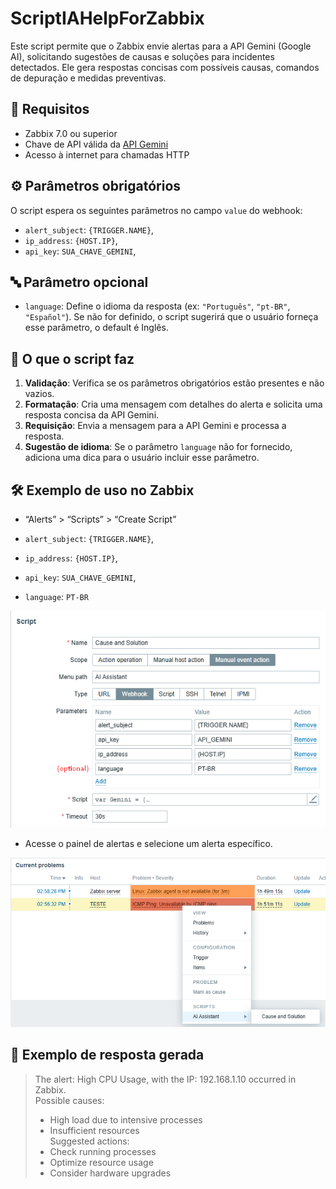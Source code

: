 
# ScriptIAHelpForZabbix

Este script permite que o Zabbix envie alertas para a API Gemini (Google AI), solicitando sugestões de causas e soluções para incidentes detectados. Ele gera respostas concisas com possíveis causas, comandos de depuração e medidas preventivas.

## 📌 Requisitos

- Zabbix 7.0 ou superior
- Chave de API válida da [API Gemini](https://aistudio.google.com/app/apikey)
- Acesso à internet para chamadas HTTP

## ⚙️ Parâmetros obrigatórios

O script espera os seguintes parâmetros no campo `value` do webhook:

 - `alert_subject`: `{TRIGGER.NAME}`,
 - `ip_address`: `{HOST.IP}`,
 - `api_key`: `SUA_CHAVE_GEMINI`,

## 🔤 Parâmetro opcional

- `language`: Define o idioma da resposta (ex: `"Português"`, `"pt-BR"`, `"Español"`). Se não for definido, o script sugerirá que o usuário forneça esse parâmetro, o default é Inglês.

## 🧠 O que o script faz

1. **Validação**: Verifica se os parâmetros obrigatórios estão presentes e não vazios.
2. **Formatação**: Cria uma mensagem com detalhes do alerta e solicita uma resposta concisa da API Gemini.
3. **Requisição**: Envia a mensagem para a API Gemini e processa a resposta.
4. **Sugestão de idioma**: Se o parâmetro `language` não for fornecido, adiciona uma dica para o usuário incluir esse parâmetro.

## 🛠️ Exemplo de uso no Zabbix

- “Alerts” > “Scripts” > “Create Script”

 - `alert_subject`: `{TRIGGER.NAME}`,
 - `ip_address`: `{HOST.IP}`,
 - `api_key`: `SUA_CHAVE_GEMINI`,
 - `language`: `PT-BR`

![Exemplo de Alerta](images/new_script.png)

- Acesse o painel de alertas e selecione um alerta específico.

![Exemplo de Acesso](images/access_ia.png)

## 📝 Exemplo de resposta gerada

> The alert: High CPU Usage, with the IP: 192.168.1.10 occurred in Zabbix.  
> Possible causes:  
> - High load due to intensive processes  
> - Insufficient resources  
> Suggested actions:  
> - Check running processes  
> - Optimize resource usage  
> - Consider hardware upgrades  
